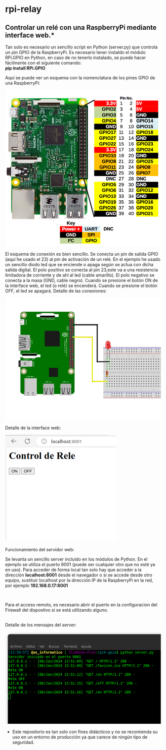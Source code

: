 # rpi-relay

<h2>Controlar un relé con una RaspberryPi mediante interface web.*</h2>

Tan solo es necesario un sencillo script en Python (server.py) que controla un pin GPIO de la RaspberryPi.
Es necesario tener instaldo el módulo RPi.GPIO en Python, en caso de no tenerlo instalado, se puede hacer fácilmente con el siguiente comando:<br>
<b>pip install RPi.GPIO</b><br>

Aquí se puede ver un esquema con la nomenclatura de los pines GPIO de una RaspberryPi:<br>

<img src="https://github.com/asinformatico/rpi-relay/blob/main/res/Rpi4-gpio.jpeg" alt="Pines GPIO de la RaspberryPi."><br>

El esquema de conexión es bien sencillo. Se conecta un pin de salida GPIO (aquí he usado el 23) al pin de activación de un relé. En el ejemplo he usado un sencillo diodo led que se enciende o apaga según se actua con dicha salida digital. El polo positivo se conecta al pin 23,este va a una resistencia limitadora de corriente y de ahí al led (cable amarillo). El polo negativo se conecta a la masa (GND, cable negro).
Cuando se presione el botón ON  de la interface web, el led (o relé) se encenderá. Cuando se presione el botón OFF, el led se apagará.
Detalle de las conexiones:<br>

<img src="https://github.com/asinformatico/rpi-relay/blob/main/res/esquema-rpi.png" alt="Conexión del led a la rpi."><br>

Detalle de la interface web:<br>

<img src="https://github.com/asinformatico/rpi-relay/blob/main/res/interfce-web.png" alt="Interface web"><br>

Funcionamiento del servidor web:<br>
<p>Se levanta un sencillo server incluido en los módulos de Python. En el ejemplo se utiliza el puerto 8001 (puede ser cualquier otro que no esté ya en uso). Para acceder de forma local tan solo hay que acceder a la dirección <b>localhost:8001</b> desde el navegador o si se accede desde otro equipo, sustituir localhost por la dirección IP de la RaspberryPi en la red, por ejemplo <b>192.168.0.17:8001</b></p><br>
<p>Para el acceso remoto, es necesario abrir el puerto en la configuracion del Firewall del dispostivo si se está utilizando alguno.</p><br>
Detalle de los mensajes del server:<br>

<img src="https://github.com/asinformatico/rpi-relay/blob/main/res/server-cmd.png" alt="Mensajes del server."><br>
 
* Este repositorio es tan solo con fines didácticos y no se recomienda su uso en un entorno de producción ya que carece de ningún tipo de seguridad.

